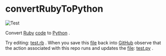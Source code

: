 # convertRubyToPython

![Test](https://github.com/philiprbrenan/rubyToPython/workflows/Test/badge.svg)

Convert [Ruby](https://en.wikipedia.org/wiki/Ruby_(programming_language)) [code](https://en.wikipedia.org/wiki/Computer_program) to [Python](https://www.python.org/) .

Try editing:
[test.rb](https://github.com/philiprbrenan/convertRubyToPython/blob/main/test.rb)
.  When you save this [file](https://en.wikipedia.org/wiki/Computer_file) back into [GitHub](https://github.com/philiprbrenan) observe that the action associated
with this repo runs and updates the [file](https://en.wikipedia.org/wiki/Computer_file): [test.py](https://github.com/philiprbrenan/convertRubyToPython/blob/main/test.py)
.
